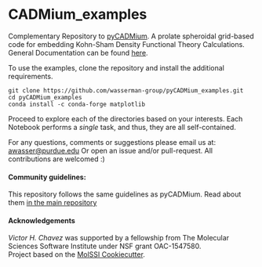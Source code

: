 # CADMium_examples

Complementary Repository to [pyCADMium](https://github.com/wasserman-group/pyCADMium). A prolate spheroidal grid-based code for embedding Kohn-Sham Density Functional Theory Calculations. 
General Documentation can be found [here](wasserman-group.github.io/pycadmium/). 

To use the examples, clone the repository and install the additional requirements. 

```
git clone https://github.com/wasserman-group/pyCADMium_examples.git
cd pyCADMium_examples
conda install -c conda-forge matplotlib
```

Proceed to explore each of the directories based on your interests. Each Notebook performs a *single* task, and thus, they are all self-contained. 

For any questions, comments or suggestions please email us at:
awasser@purdue.edu
Or open an issue and/or pull-request. All contributions are welcomed :)


#### Community guidelines:
This repository follows the same guidelines as pyCADMium. Read about them [in the main repository](https://github.com/wasserman-group/pyCADMium)

#### Acknowledgements
*Victor H. Chavez* was supported by a fellowship from The Molecular Sciences Software Institute under NSF grant OAC-1547580.  
Project based on the [MolSSI Cookiecutter](https://github.com/molssi/cookiecutter-cms).  


